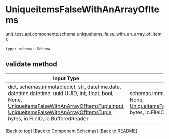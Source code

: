 # UniqueitemsFalseWithAnArrayOfItems
unit_test_api.components.schema.uniqueitems_false_with_an_array_of_items
```
type: schemas.Schema
```

## validate method
Input Type | Return Type | Notes
------------ | ------------- | -------------
dict, schemas.immutabledict, str, datetime.date, datetime.datetime, uuid.UUID, int, float, bool, None, [UniqueitemsFalseWithAnArrayOfItemsTupleInput](#uniqueitemsfalsewithanarrayofitemstupleinput), [UniqueitemsFalseWithAnArrayOfItemsTuple](#uniqueitemsfalsewithanarrayofitemstuple), bytes, io.FileIO, io.BufferedReader | schemas.immutabledict, str, float, int, bool, None, [UniqueitemsFalseWithAnArrayOfItemsTuple](#uniqueitemsfalsewithanarrayofitemstuple), bytes, io.FileIO |

[[Back to top]](#top) [[Back to Component Schemas]](../../../README.md#Component-Schemas) [[Back to README]](../../../README.md)
